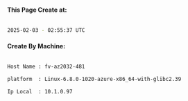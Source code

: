 
   
#### This Page Create at:

```bash

2025-02-03 - 02:55:37 UTC

```

#### Create By Machine:

```bash

Host Name : fv-az2032-481

platform  : Linux-6.8.0-1020-azure-x86_64-with-glibc2.39

Ip Local  : 10.1.0.97

```

